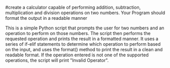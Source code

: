 #create a calculator capable of performing addition, subtraction, multiplication and division operations on two numbers. Your Program should format  the output in a readable manner

This is a simple Python script that prompts the user for two numbers and an operation to perform on those numbers. The script then performs the requested operation and prints the result in a formatted manner. It uses a series of if-elif statements to determine which operation to perform based on the input, and uses the format() method to print the result in a clean and readable format. If the operation entered is not one of the supported operations, the script will print "Invalid Operator".
